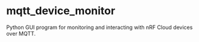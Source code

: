 # mqtt_device_monitor
Python GUI program for monitoring and interacting with nRF Cloud devices over MQTT.

